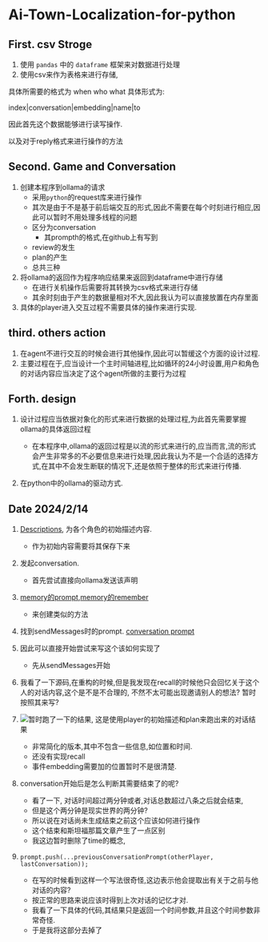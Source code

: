 # Ai-Town-Localization-for-python

## First. csv Stroge

1. 使用 `pandas` 中的 `dataframe` 框架来对数据进行处理
2. 使用csv来作为表格来进行存储,

具体所需要的格式为 when who what
具体形式为:

index|conversation|embedding|name|to

因此首先这个数据能够进行读写操作.

以及对于reply格式来进行操作的方法

## Second. Game and Conversation

1. 创建本程序到ollama的请求
    - 采用`python`的request库来进行操作
    - 其次是由于不是基于前后端交互的形式,因此不需要在每个时刻进行相应,因此可以暂时不用处理多线程的问题
    - 区分为conversation
        - 其prompth的格式,在github上有写到
    - review的发生
    - plan的产生
    - 总共三种
2. 将ollama的返回作为程序响应结果来返回到dataframe中进行存储
    - 在进行关机操作后需要将其转换为csv格式来进行存储
    - 其余时刻由于产生的数据量相对不大,因此我认为可以直接放置在内存里面
3. 具体的player进入交互过程不需要具体的操作来进行实现.

## third. others action

1. 在agent不进行交互的时候会进行其他操作,因此可以暂缓这个方面的设计过程.
2. 主要过程在于,应当设计一个主时间轴进程,比如循环的24小时设置,用户和角色的对话内容应当决定了这个agent所做的主要行为过程

## Forth. design

1. 设计过程应当依据对象化的形式来进行数据的处理过程,为此首先需要掌握ollama的具体返回过程
    - 在本程序中,ollama的返回过程是以流的形式来进行的,应当而言,流的形式会产生非常多的不必要信息来进行处理,因此我认为不是一个合适的选择方式,在其中不会发生断联的情况下,还是依照于整体的形式来进行传播.

2. 在python中的ollama的驱动方式.

## Date 2024/2/14
1.  [Descriptions](https://github.com/a16z-infra/ai-town/blob/86f1275eecf6832d0236e8f429af7c635a0a48ad/data/characters.ts), 为各个角色的初始描述内容.
    - 作为初始内容需要将其保存下来
2. 发起conversation.
    - 首先尝试直接向ollama发送该声明

3. [memory的prompt](https://github.com/a16z-infra/ai-town/blob/86f1275eecf6832d0236e8f429af7c635a0a48ad/convex/agent/memory.ts#L359),[memory的remember](https://github.com/a16z-infra/ai-town/blob/86f1275eecf6832d0236e8f429af7c635a0a48ad/convex/agent/memory.ts#L45)
    - 来创建类似的方法

4. 找到sendMessages时的prompt. [conversation prompt](https://github.com/a16z-infra/ai-town/blob/86f1275eecf6832d0236e8f429af7c635a0a48ad/convex/agent/conversation.ts#L15)

5. 因此可以直接开始尝试来写这个该如何实现了
    - 先从sendMessages开始

6. 我看了一下源码,在重构的时候,但是我发现在recall的时候他只会回忆关于这个人的对话内容,这个是不是不合理的,
不然不太可能出现邀请别人的想法? 暂时按照其来写?

7. ![暂时跑了一下的结果](image.png), 这是使用player的初始描述和plan来跑出来的对话结果
    - 非常简化的版本,其中不包含一些信息,如位置和时间.
    - 还没有实现recall
    - 事件embedding需要加的位置暂时不是很清楚.

8. conversation开始后是怎么判断其需要结束了的呢?
    - 看了一下, 对话时间超过两分钟或者,对话总数超过八条之后就会结束,
    - 但是这个两分钟是现实世界的两分钟?
    - 所以说在对话尚未生成结束之前这个应该如何进行操作
    - 这个结束和斯坦福那篇文章产生了一点区别
    - 我这边暂时删除了time的概念,


9. `prompt.push(...previousConversationPrompt(otherPlayer, lastConversation));`
    - 在写的时候看到这样一个写法很奇怪,这边表示他会提取出有关于之前与他对话的内容?
    - 按正常的思路来说应该时得到上次对话的记忆才对.
    - 我看了一下具体的代码,其结果只是返回一个时间参数,并且这个时间参数非常奇怪.
    - 于是我将这部分去掉了

